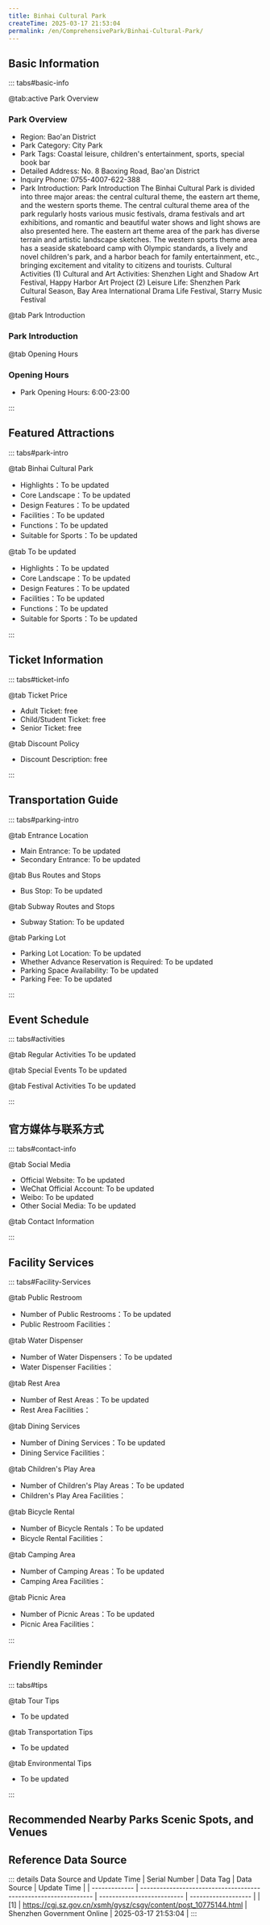 ```yaml
---
title: Binhai Cultural Park
createTime: 2025-03-17 21:53:04
permalink: /en/ComprehensivePark/Binhai-Cultural-Park/
---
```



<script setup>
import ImageSwiper from '/.vuepress/theme/components/ImageSwiper.vue'
// 轮播图数据
const swiperItems = [
    {
                link: 'https://cgj.sz.gov.cn/img/4/4005/4005922/10775144.jpg',
                title: 'Binhai Cultural Park',
                description: '',
                author: 'Shenzhen Government Online',
                date: '2025/03/17'
                },
  {
                link: 'https://cgj.sz.gov.cn/img/4/4005/4005922/10775144.jpg',
                title: 'Binhai Cultural Park',
                description: '',
                author: 'Shenzhen Government Online',
                date: '2025/03/17'
                }
]
// 配置项
const swiperConfig = {
  height: 500,
  showInfo: true
}
</script>
<!-- 轮播图组件 -->
<ImageSwiper :items="swiperItems" :config="swiperConfig" />



## Basic Information

::: tabs#basic-info

@tab:active Park Overview
### Park Overview
- Region: Bao'an District
- Park Category: City Park
- Park Tags: Coastal leisure, children's entertainment, sports, special book bar
- Detailed Address: No. 8 Baoxing Road, Bao'an District
- Inquiry Phone: 0755-4007-622-388
- Park Introduction: Park Introduction The Binhai Cultural Park is divided into three major areas: the central cultural theme, the eastern art theme, and the western sports theme. The central cultural theme area of the park regularly hosts various music festivals, drama festivals and art exhibitions, and romantic and beautiful water shows and light shows are also presented here. The eastern art theme area of the park has diverse terrain and artistic landscape sketches. The western sports theme area has a seaside skateboard camp with Olympic standards, a lively and novel children's park, and a harbor beach for family entertainment, etc., bringing excitement and vitality to citizens and tourists. Cultural Activities (1) Cultural and Art Activities: Shenzhen Light and Shadow Art Festival, Happy Harbor Art Project (2) Leisure Life: Shenzhen Park Cultural Season, Bay Area International Drama Life Festival, Starry Music Festival

@tab Park Introduction
### Park Introduction
@tab Opening Hours
### Opening Hours
- Park Opening Hours: 6:00-23:00

:::

## Featured Attractions

::: tabs#park-intro

@tab Binhai Cultural Park
<ImageCard
image="https://cgj.sz.gov.cn/images/index20230710_1.png"
    title="Binhai Cultural Park"
    description="The 'Light of the Bay Area'Ferris wheel is located at the easternmost end of the Happy Harbor project. It is the first imported all-sky-view revolving Ferris wheel in China and the tallest Ferris wheel in the sky above Shenzhen. The Ferris wheel is 128 meters high and has a total of 28 imported cabins. Each cabin can accommodate 25 people and it takes about 30 minutes to rotate once. The whole wheel adopts the world's first fin-shaped large frame. The shape is inspired by the fantasy of the ocean. It not only has an extremely wide field of vision, but also a perfect breakthrough in the direction of structure towards art. The Ferris wheel uses a passenger diversion system to reasonably configure the flow of people. As the Ferris wheel slowly rotates, tourists can take in the scenery of Qianhai. There are also customized exclusive cabin services to bring tourists a different high-altitude journey."
    date=""
    author="Shenzhen Government Online"
/>


- Highlights：To be updated
- Core Landscape：To be updated
- Design Features：To be updated
- Facilities：To be updated
- Functions：To be updated
- Suitable for Sports：To be updated

@tab To be updated
<ImageCard
image="https://cgj.sz.gov.cn/images/index20230710_1.png"
    title="Binhai Cultural Park"
    description="The 'Light of the Bay Area'Ferris wheel is located at the easternmost end of the Happy Harbor project. It is the first imported all-sky-view revolving Ferris wheel in China and the tallest Ferris wheel in the sky above Shenzhen. The Ferris wheel is 128 meters high and has a total of 28 imported cabins. Each cabin can accommodate 25 people and it takes about 30 minutes to rotate once. The whole wheel adopts the world's first fin-shaped large frame. The shape is inspired by the fantasy of the ocean. It not only has an extremely wide field of vision, but also a perfect breakthrough in the direction of structure towards art. The Ferris wheel uses a passenger diversion system to reasonably configure the flow of people. As the Ferris wheel slowly rotates, tourists can take in the scenery of Qianhai. There are also customized exclusive cabin services to bring tourists a different high-altitude journey."
    date=""
    author="Shenzhen Government Online"
/>


- Highlights：To be updated
- Core Landscape：To be updated
- Design Features：To be updated
- Facilities：To be updated
- Functions：To be updated
- Suitable for Sports：To be updated

:::

## Ticket Information

::: tabs#ticket-info

@tab Ticket Price
- Adult Ticket: free
- Child/Student Ticket: free
- Senior Ticket: free

@tab Discount Policy
- Discount Description: free

:::

## Transportation Guide

::: tabs#parking-intro

@tab Entrance Location
- Main Entrance: To be updated
- Secondary Entrance: To be updated

@tab Bus Routes and Stops
- Bus Stop: To be updated

@tab Subway Routes and Stops
- Subway Station: To be updated

@tab Parking Lot
- Parking Lot Location: To be updated
- Whether Advance Reservation is Required: To be updated
- Parking Space Availability: To be updated
- Parking Fee: To be updated

:::

## Event Schedule

::: tabs#activities

@tab Regular Activities
To be updated

@tab Special Events
To be updated

@tab Festival Activities
To be updated

:::

## 官方媒体与联系方式

::: tabs#contact-info

@tab Social Media
- Official Website: To be updated
- WeChat Official Account: To be updated
- Weibo: To be updated
- Other Social Media: To be updated

@tab Contact Information

:::

## Facility Services

::: tabs#Facility-Services

@tab Public Restroom
- Number of Public Restrooms：To be updated
- Public Restroom Facilities：

@tab Water Dispenser
- Number of Water Dispensers：To be updated
- Water Dispenser Facilities：

@tab Rest Area
- Number of Rest Areas：To be updated
- Rest Area Facilities：

@tab Dining Services
- Number of Dining Services：To be updated
- Dining Service Facilities：

@tab Children's Play Area
- Number of Children's Play Areas：To be updated
- Children's Play Area Facilities：

@tab Bicycle Rental
- Number of Bicycle Rentals：To be updated
- Bicycle Rental Facilities：

@tab Camping Area
- Number of Camping Areas：To be updated
- Camping Area Facilities：

@tab Picnic Area
- Number of Picnic Areas：To be updated
- Picnic Area Facilities：

:::

## Friendly Reminder

::: tabs#tips

@tab Tour Tips
- To be updated

@tab Transportation Tips
- To be updated

@tab Environmental Tips
- To be updated

:::

## Recommended Nearby Parks Scenic Spots, and Venues

<CardGrid>
  <ImageCard
        image="https://cgj.sz.gov.cn/img/4/4005/4005923/10775151.jpg"
        title="Low Carbon City Waterfront Park"
        description="The Low Carbon City Waterfront Park is located on the east side of the Low Carbon Forum Exhibition Center. It is an important supporting municipal park of Shenz"
        href="/en/SpecializedPark/WaterFrontPark/Low Carbon City Waterfront Park"
        author="Shenzhen Government Online"
        date="2025/01/02"
      />
      <ImageCard
        image="https://cgj.sz.gov.cn/img/4/4005/4005923/10775151.jpg"
        title="Low Carbon City Waterfront Park"
        description="The Low Carbon City Waterfront Park is located on the east side of the Low Carbon Forum Exhibition Center. It is an important supporting municipal park of Shenz"
        href="/en/SpecializedPark/WaterFrontPark/Low Carbon City Waterfront Park"
        author="Shenzhen Government Online"
        date="2025/01/02"
      />
    </CardGrid>


## Reference Data Source

::: details Data Source and Update Time
| Serial Number | Data Tag                                                        | Data Source                | Update Time         |
| ------------- | --------------------------------------------------------------- | -------------------------- | ------------------- |
| [1]           | https://cgj.sz.gov.cn/xsmh/gysz/csgy/content/post_10775144.html | Shenzhen Government Online | 2025-03-17 21:53:04 |
:::

